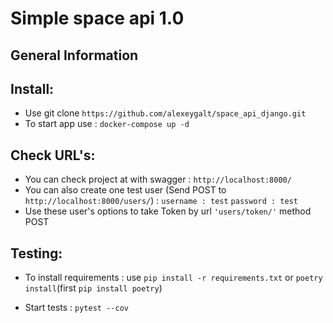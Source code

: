 # Simple space api 1.0

## General Information

## Install:

- Use git clone `https://github.com/alexeygalt/space_api_django.git`
- To start app use :  `docker-compose up -d`

## Check URL's:

- You can check project at with swagger : `http://localhost:8000/`
- You can  also create one test user (Send POST to `http://localhost:8000/users/`) :
        `username : test`
        `password : test`
- Use these user's options to take Token by url `'users/token/'` method POST     

## Testing:
- To install requirements : use `pip install -r requirements.txt`  or `poetry install`(first `pip install poetry`)


- Start tests : `pytest --cov`

